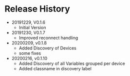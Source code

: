 # Release History

* 20191229, V0.1.6
  * Initial Version
* 20191230, V0.1.7
  * Improved reconnect handling
* 20200209, v0.1.8
  * Added Discovery of Devices
  * some fixes
* 20200216, v0.1.10
  * Added Discovery of all Variables grouped per device
  * Added classname in discovery label
